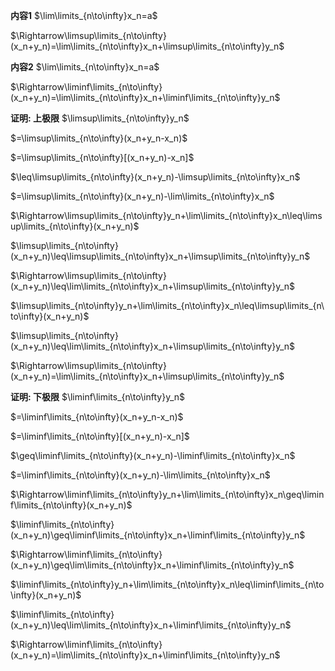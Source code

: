 **内容1**
$\lim\limits_{n\to\infty}x_n=a$

$\Rightarrow\limsup\limits_{n\to\infty}(x_n+y_n)=\lim\limits_{n\to\infty}x_n+\limsup\limits_{n\to\infty}y_n$

**内容2**
$\lim\limits_{n\to\infty}x_n=a$

$\Rightarrow\liminf\limits_{n\to\infty}(x_n+y_n)=\lim\limits_{n\to\infty}x_n+\liminf\limits_{n\to\infty}y_n$

**证明: 上极限**
$\limsup\limits_{n\to\infty}y_n$

$=\limsup\limits_{n\to\infty}(x_n+y_n-x_n)$

$=\limsup\limits_{n\to\infty}[(x_n+y_n)-x_n]$

$\leq\limsup\limits_{n\to\infty}(x_n+y_n)-\limsup\limits_{n\to\infty}x_n$

$=\limsup\limits_{n\to\infty}(x_n+y_n)-\lim\limits_{n\to\infty}x_n$

$\Rightarrow\limsup\limits_{n\to\infty}y_n+\lim\limits_{n\to\infty}x_n\leq\limsup\limits_{n\to\infty}(x_n+y_n)$

$\limsup\limits_{n\to\infty}(x_n+y_n)\leq\limsup\limits_{n\to\infty}x_n+\limsup\limits_{n\to\infty}y_n$

$\Rightarrow\limsup\limits_{n\to\infty}(x_n+y_n)\leq\lim\limits_{n\to\infty}x_n+\limsup\limits_{n\to\infty}y_n$

$\limsup\limits_{n\to\infty}y_n+\lim\limits_{n\to\infty}x_n\leq\limsup\limits_{n\to\infty}(x_n+y_n)$

$\limsup\limits_{n\to\infty}(x_n+y_n)\leq\lim\limits_{n\to\infty}x_n+\limsup\limits_{n\to\infty}y_n$

$\Rightarrow\limsup\limits_{n\to\infty}(x_n+y_n)=\lim\limits_{n\to\infty}x_n+\limsup\limits_{n\to\infty}y_n$

**证明: 下极限**
$\liminf\limits_{n\to\infty}y_n$

$=\liminf\limits_{n\to\infty}(x_n+y_n-x_n)$

$=\liminf\limits_{n\to\infty}[(x_n+y_n)-x_n]$

$\geq\liminf\limits_{n\to\infty}(x_n+y_n)-\liminf\limits_{n\to\infty}x_n$

$=\liminf\limits_{n\to\infty}(x_n+y_n)-\lim\limits_{n\to\infty}x_n$

$\Rightarrow\liminf\limits_{n\to\infty}y_n+\lim\limits_{n\to\infty}x_n\geq\liminf\limits_{n\to\infty}(x_n+y_n)$

$\liminf\limits_{n\to\infty}(x_n+y_n)\geq\liminf\limits_{n\to\infty}x_n+\liminf\limits_{n\to\infty}y_n$

$\Rightarrow\liminf\limits_{n\to\infty}(x_n+y_n)\geq\lim\limits_{n\to\infty}x_n+\liminf\limits_{n\to\infty}y_n$

$\liminf\limits_{n\to\infty}y_n+\lim\limits_{n\to\infty}x_n\leq\liminf\limits_{n\to\infty}(x_n+y_n)$

$\liminf\limits_{n\to\infty}(x_n+y_n)\leq\lim\limits_{n\to\infty}x_n+\liminf\limits_{n\to\infty}y_n$

$\Rightarrow\liminf\limits_{n\to\infty}(x_n+y_n)=\lim\limits_{n\to\infty}x_n+\liminf\limits_{n\to\infty}y_n$
